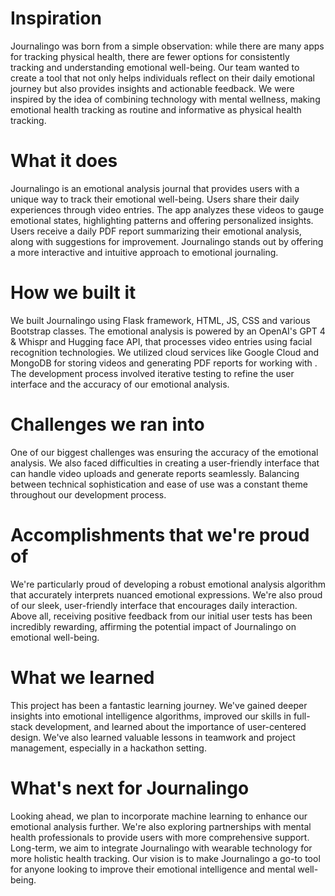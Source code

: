 # Inspiration

Journalingo was born from a simple observation: while there are many apps for tracking physical health, there are fewer options for consistently tracking and understanding emotional well-being. Our team wanted to create a tool that not only helps individuals reflect on their daily emotional journey but also provides insights and actionable feedback. We were inspired by the idea of combining technology with mental wellness, making emotional health tracking as routine and informative as physical health tracking.

# What it does

Journalingo is an emotional analysis journal that provides users with a unique way to track their emotional well-being. Users share their daily experiences through video entries. The app analyzes these videos to gauge emotional states, highlighting patterns and offering personalized insights. Users receive a daily PDF report summarizing their emotional analysis, along with suggestions for improvement. Journalingo stands out by offering a more interactive and intuitive approach to emotional journaling.

# How we built it

We built Journalingo using Flask framework, HTML, JS, CSS and various Bootstrap classes. The emotional analysis is powered by an OpenAI's GPT 4 & Whispr and Hugging face API, that processes video entries using facial recognition technologies. We utilized cloud services like Google Cloud and MongoDB for storing videos and generating PDF reports for working with . The development process involved iterative testing to refine the user interface and the accuracy of our emotional analysis.

# Challenges we ran into

One of our biggest challenges was ensuring the accuracy of the emotional analysis. We also faced difficulties in creating a user-friendly interface that can handle video uploads and generate reports seamlessly. Balancing between technical sophistication and ease of use was a constant theme throughout our development process.

# Accomplishments that we're proud of

We're particularly proud of developing a robust emotional analysis algorithm that accurately interprets nuanced emotional expressions. We're also proud of our sleek, user-friendly interface that encourages daily interaction. Above all, receiving positive feedback from our initial user tests has been incredibly rewarding, affirming the potential impact of Journalingo on emotional well-being.

# What we learned

This project has been a fantastic learning journey. We've gained deeper insights into emotional intelligence algorithms, improved our skills in full-stack development, and learned about the importance of user-centered design. We've also learned valuable lessons in teamwork and project management, especially in a hackathon setting.

# What's next for Journalingo

Looking ahead, we plan to incorporate machine learning to enhance our emotional analysis further. We're also exploring partnerships with mental health professionals to provide users with more comprehensive support. Long-term, we aim to integrate Journalingo with wearable technology for more holistic health tracking. Our vision is to make Journalingo a go-to tool for anyone looking to improve their emotional intelligence and mental well-being.
